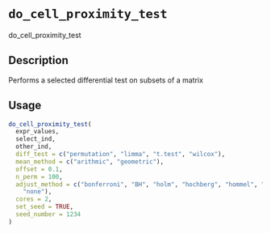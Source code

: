 # `do_cell_proximity_test`

do_cell_proximity_test


## Description

Performs a selected differential test on subsets of a matrix


## Usage

```r
do_cell_proximity_test(
  expr_values,
  select_ind,
  other_ind,
  diff_test = c("permutation", "limma", "t.test", "wilcox"),
  mean_method = c("arithmic", "geometric"),
  offset = 0.1,
  n_perm = 100,
  adjust_method = c("bonferroni", "BH", "holm", "hochberg", "hommel", "BY", "fdr",
    "none"),
  cores = 2,
  set_seed = TRUE,
  seed_number = 1234
)
```


